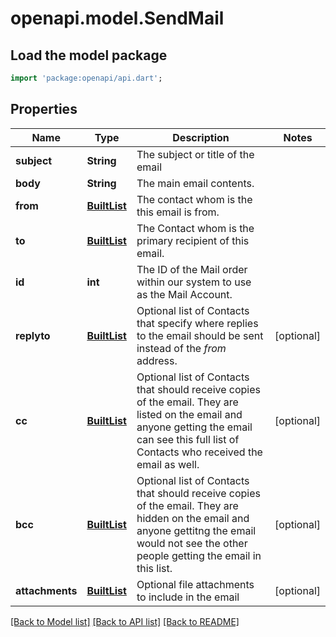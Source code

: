 # openapi.model.SendMail

## Load the model package
```dart
import 'package:openapi/api.dart';
```

## Properties
Name | Type | Description | Notes
------------ | ------------- | ------------- | -------------
**subject** | **String** | The subject or title of the email | 
**body** | **String** | The main email contents. | 
**from** | [**BuiltList<SendMailFrom>**](SendMailFrom.md) | The contact whom is the this email is from. | 
**to** | [**BuiltList<MailContact>**](MailContact.md) | The Contact whom is the primary recipient of this email. | 
**id** | **int** | The ID of the Mail order within our system to use as the Mail Account. | 
**replyto** | [**BuiltList<MailContact>**](MailContact.md) | Optional list of Contacts that specify where replies to the email should be sent instead of the _from_ address. | [optional] 
**cc** | [**BuiltList<MailContact>**](MailContact.md) | Optional list of Contacts that should receive copies of the email.  They are listed on the email and anyone getting the email can see this full list of Contacts who received the email as well. | [optional] 
**bcc** | [**BuiltList<MailContact>**](MailContact.md) | Optional list of Contacts that should receive copies of the email.  They are hidden on the email and anyone gettitng the email would not see the other people getting the email in this list. | [optional] 
**attachments** | [**BuiltList<MailAttachment>**](MailAttachment.md) | Optional file attachments to include in the email | [optional] 

[[Back to Model list]](../README.md#documentation-for-models) [[Back to API list]](../README.md#documentation-for-api-endpoints) [[Back to README]](../README.md)



